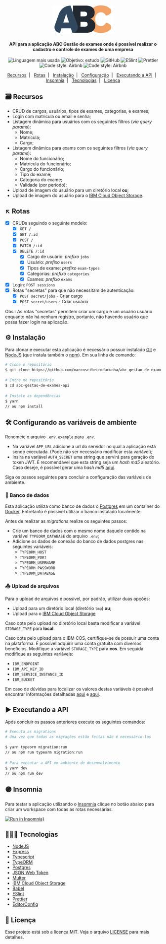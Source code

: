 <h1 align="center">
  <br />
  <img alt="Aurora Events" src="./github/logo.svg" width="200px" />
</h1>

<h4 align="center">API para a aplicação ABC Gestão de exames onde é possível realizar o cadastro e controle de exames de uma empresa</h4>

<p align="center">
  <img alt="Linguagem mais usada" src="https://img.shields.io/github/languages/top/marcosribeirodacunha/abc-gestao-de-exames-api?style=flat">

  <img alt="Objetivo: estudo" src="https://img.shields.io/badge/purpose-study-lightgrey?style=flat">

  <img alt="GitHub" src="https://img.shields.io/github/license/marcosribeirodacunha/abc-gestao-de-exames">

  <img alt="ESlint" src="https://img.shields.io/badge/dynamic/json?color=4b32c3&label=eslint&query=%24.devDependencies.eslint&url=https%3A%2F%2Fraw.githubusercontent.com%2Fmarcosribeirodacunha%2Fabc-gestao-de-exames-api%2Fmaster%2Fpackage.json&logo=eslint" />

  <img alt="Prettier" src="https://img.shields.io/badge/dynamic/json?color=f7b93e&label=prettier&query=%24.devDependencies.prettier&url=https%3A%2F%2Fraw.githubusercontent.com%2Fmarcosribeirodacunha%2Fabc-gestao-de-exames-api%2Fmaster%2Fpackage.json&logo=prettier">

  <img alt="Code style: Airbnb" src="https://img.shields.io/badge/code%20style-airbnb-ff5a5f" />

  <img alt="Code style: Airbnb" src="https://img.shields.io/badge/heroku-deployed-430098?logo=heroku" />
</p>

<p align="center">
  <a href="#-recursos">Recursos</a>&nbsp;&nbsp;|&nbsp;&nbsp;
  <a href="#-rotas">Rotas</a>&nbsp;&nbsp;|&nbsp;&nbsp;
  <a href="#-instalação">Instalação</a>&nbsp;&nbsp;|&nbsp;&nbsp;
  <a href="#-configurando-as-variáveis-de-ambiente">Configuração</a>&nbsp;&nbsp;|&nbsp;&nbsp;
  <a href="#-executando-a-api">Executando a API</a>&nbsp;&nbsp;|&nbsp;&nbsp;
  <a href="#-insomnia">Insomnia</a>&nbsp;&nbsp;|&nbsp;&nbsp;
  <a href="#-tecnologias">Tecnologias</a>&nbsp;&nbsp;|&nbsp;&nbsp;
  <a href="#-licença">Licença</a>
</p>

## 🗃 Recursos

- CRUD de cargos, usuários, tipos de exames, categorias, e exames;
- Login com matricula ou email e senha;
- Listagem dinâmica para usuários com os seguintes filtros (_via query params_):
  - Nome;
  - Matrícula;
  - Cargo;
- Listagem dinâmica para exams com os seguintes filtros (_via query params_):
  - Nome do funcionário;
  - Matrícula do funcionário;
  - Cargo do funcionário;
  - Tipo do exame;
  - Categoria do exame;
  - Validade (por período);
- Upload de imagem do usuário para um diretório local **ou**;
- Upload de imagem do usuário para o [IBM Cloud Object Storage](https://www.ibm.com/cloud/object-storage).

## ↖ Rotas

- [x] CRUDs seguindo o seguinte modelo:
  - [x] `GET /`
  - [x] `GET /:id`
  - [x] `POST /`
  - [x] `PATCH /:id`
  - [x] `DELETE /:id`
    - [x] Cargo de usuário: _prefixo_ `jobs`
    - [x] Usuário: _prefixo_ `users`
    - [x] Tipos de exame: _prefixo_ `exam-types`
    - [x] Categorias: _prefixo_ `categories`
    - [x] Exames: _prefixo_ `exams`
- [x] Login: `POST sessions`
- [x] Rotas "secretas" para que não necessitam de autenticação:
  - [x] `POST secret/jobs` - Criar cargo
  - [x] `POST secret/users` - Criar usuário

Obs.: As rotas "secretas" permitem criar um cargo e um usuário usuário enquanto não há nenhum registro, portanto, não havendo usuário que possa fazer login na aplicação.

## ⚙ Instalação

Para clonar e executar esta aplicação é necessário possuir instalado [Git](https://git-scm.com/) e [NodeJS](https://nodejs.org/en/download/) (que instala também o [npm](https://www.npmjs.com/)). Em sua linha de comando:

```bash
# Clone o repositório
$ git clone https://github.com/marcosribeirodacunha/abc-gestao-de-exames-api.git

# Entre no repositório
$ cd abc-gestao-de-exames-api

# Instale as dependências
$ yarn
// ou npm install
```

## 🛠 Configurando as variáveis de ambiente

Renomeie o arquivo `.env.example` para `.env`.

- Na variável `APP_URL` adicione a url do servidor no qual a aplicação está sendo executada. (Pode não ser necessário modificar esta variável);
- Insira na variável `AUTH_SECRET` uma string que servirá para geração do token JWT. É recomendável que esta string seja um _hash md5_ aleatório. Caso deseje, é possível gerar uma _hash md5_ [aqui](http://www.md5.cz/).

Siga os passos seguintes para concluir a configuração das variáveis de ambiente.

### 🎲 Banco de dados

Esta aplicação utiliza como banco de dados o [Postgres](https://www.postgresql.org/) em um container do [Docker](https://www.docker.com/). Entretanto é possível utilizar o banco instalado localmente.

Antes de realizar as _migrations_ realize os seguintes passos:

- Crie um banco de dados com o mesmo nome daquele contido na variável `TYPEORM_DATABASE` do arquivo `.env`;
- Adicione os dados de conexão do banco de dados postgres nas seguintes variáveis:
  - `TYPEORM_HOST`
  - `TYPEORM_PORT`
  - `TYPEORM_USERNAME`
  - `TYPEORM_PASSWORD`
  - `TYPEORM_DATABASE`

### 📤 Upload de arquivos

Para o upload de arquivos é possível, por padrão, utilizar duas opções:

- Upload para um diretório local (diretório `tmp`) **ou**;
- Upload para o [IBM Cloud Object Storage](https://www.ibm.com/cloud/object-storage)

Caso opte pelo upload no diretório local basta modificar a variável `STORAGE_TYPE` para **local**.

Caso opte pelo upload para o IBM COS, certifique-se de possuir uma conta na plataforma. É possível adquirir uma conta gratuíta com diversos benefícios.
Modifique a variável `STORAGE_TYPE` para **cos**. Em seguida modifique as seguintes variáveis:

- `IBM_ENDPOINT`
- `IBM_API_KEY_ID`
- `IBM_SERVICE_INSTANCE_ID`
- `IBM_BUCKET`

Em caso de dúvidas para localizar os valores destas variáveis é possível encontrar informações detalhadas [aqui](https://cloud.ibm.com/docs/cloud-object-storage?topic=cloud-object-storage-node) e [aqui](https://cloud.ibm.com/docs/cloud-object-storage/iam?topic=cloud-object-storage-service-credentials).

## ▶ Executando a API

Após concluir os passos anteriores execute os seguintes comandos:

```bash
# Executa as migrations
# Uma vez que todas as migrações estão feitas não é necessário-las

$ yarn typeorm migration:run
// ou npm run typeorm migration:run

# Para executar a API em ambiente de desenvolvimento
$ yarn dev
// ou npm run dev
```

## 🟣 Insomnia

Para testar a aplicação utilizando o [Insomnia](https://insomnia.rest/) clique no botão abaixo para criar um workspace com todas as rotas necessárias.

[![Run in Insomnia}](https://insomnia.rest/images/run.svg)](https://insomnia.rest/run/?label=&uri=https%3A%2F%2Fraw.githubusercontent.com%2Fmarcosribeirodacunha%2Fabc-gestao-de-exames-api%2Fmaster%2Fgithub%2FInsomnia_workspace.json)

## 👨🏽‍💻 Tecnologias

- [NodeJS](https://nodejs.org/en/)
- [Express](https://expressjs.com/pt-br/)
- [Typescript](https://www.typescriptlang.org/)
- [TypeORM](https://typeorm.io/#/)
- [Postgres](https://www.postgresql.org/)
- [JSON Web Token](https://jwt.io/)
- [Multer](https://www.npmjs.com/package/multer)
- [IBM Cloud Object Storage](https://www.ibm.com/cloud/object-storage)
- [Babel](https://babeljs.io/)
- [ESlint](https://eslint.org/)
- [Prettier](https://prettier.io/)
- [EditorConfig](https://editorconfig.org/)

## 📜 Licença

Esse projeto está sob a licença MIT. Veja o arquivo [LICENSE](LICENSE) para mais detalhes.
